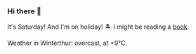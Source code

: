 ### Hi there :wave:

It's Saturday! And I'm on holiday! :desert_island: I might be reading a [book](https://www.goodreads.com/review/list/37130358-benjamin?ref=nav_mybooks&shelf=currently-reading).

Weather in Winterthur: overcast, at +9°C.
